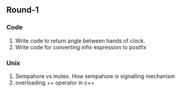 ## Round-1
### Code
1. Write code to return angle between hands of clock.
2. Write code for converting infix expression to postfix
### Unix
1. Sempahore vs mutex. How sempahore is signalling mechanism
2. overloading ++ operator in c++
